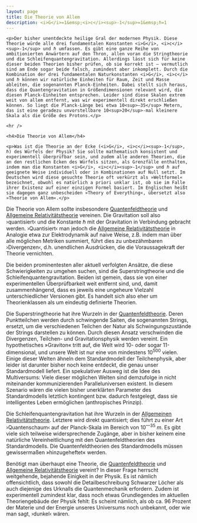 ```yaml
---
layout: page
title: Die Theorie von Allem
description: <i>G</i>=1&emsp;<i>c</i><sup>-1</sup>=1&emsp;ℏ=1
---
```


<section>

	<p>Der bisher unentdeckte heilige Gral der modernen Physik. Diese Theorie würde alle drei fundamentalen Konstanten <i>G</i>, <i>c</i><sup>-1</sup> und ℏ umfassen. Es gibt eine ganze Reihe von ambitionierten Anwärtern auf den Thron, allen voran die Stringtheorie und die Schleifenquantengravitation. Allerdings lässt sich für keine dieser beiden Theorien bisher prüfen, ob sie korrekt ist – vermutlich sind am Ende sogar beide falsch, zumindest aber inkomplett. Durch die Kombination der drei fundamentalen Naturkonstanten <i>G</i>, <i>c</i> und ℏ können wir natürliche Einheiten für Raum, Zeit und Masse ableiten, die sogenannten Planck-Einheiten. Dabei stellt sich heraus, dass die Quantengravitation in Größendimensionen relevant wird, die diesen Planck-Einheiten entsprechen. Leider sind diese Skalen extrem weit von allem entfernt, was wir experimentell direkt erschließen können. So liegt die Planck-Länge bei etwa 10<sup>–35</sup> Metern, das ist eine geradezu unvorstellbare 10<sup>20</sup>-mal kleinere Skala als die Größe des Protons.</p>

	<hr />

	<h4>Die Theorie von Allem</h4>

	<p>Was ist die Theorie an der Ecke (<i>G</i>, <i>c</i><sup>-1</sup>, ℏ) des Würfels der Physik? Sie sollte mathematisch konsistent und experimentell überprüfbar sein, und zudem alle anderen Theorien, die an den restlichen Ecken des Würfels sitzen, als Grenzfälle enthalten, indem man die Konstanten <i>G</i>, <i>c</i><sup>-1</sup> und ℏ auf geeignete Weise individuell oder in Kombinationen auf Null setzt. Im Deutschen wird diese gesuchte Theorie oft verkürzt als »Weltformel« bezeichnet, obwohl es natürlich a priori unklar ist, ob sie im Falle ihrer Existenz auf einer einzigen Formel basiert. Im Englischen heißt sie dagegen ganz unbescheiden »Theory of Everything«, übersetzt also »Theorie von Allem«.</p>
	
<p>Die Theorie von Allem sollte insbesondere <a href="{{ "/t5-quantenfeldtheorie.html" | relative_url }}">Quantenfeldtheorie</a> und <a href="{{ "/t3-allgemeine-relativitaetstheorie.html" | relative_url }}">Allgemeine Relativitätstheorie</a> vereinen. Die Gravitation soll also ›quantisiert‹ und die Konstante ℏ mit der Gravitation in Verbindung gebracht werden. ›Quantisiert‹ man jedoch die <a href="{{ "/t3-allgemeine-relativitaetstheorie.html" | relative_url }}">Allgemeine Relativitätstheorie</a> in Analogie etwa zur Elektrodynamik auf naive Weise, z.B. indem man über alle möglichen Metriken summiert, führt dies zu unbezähmbaren ›Divergenzen‹, d.h. unendlichen Ausdrücken, die die Voraussagekraft der Theorie vernichten.</p>

<p>Die beiden prominentesten aller aktuell verfolgten Ansätze, die diese Schwierigkeiten zu umgehen suchen, sind die Superstringtheorie und die Schleifenquantengravitation. Beiden ist gemein, dass sie von einer experimentellen Überprüfbarkeit weit entfernt sind, und, damit zusammenhängend, dass es jeweils eine ungeheure Vielzahl unterschiedlicher Versionen gibt. Es handelt sich also eher um Theorienklassen als um eindeutig definierte Theorien.</p>

<p>Die Superstringtheorie hat ihre Wurzeln in der <a href="{{ "/t5-quantenfeldtheorie.html" | relative_url }}">Quantenfeldtheorie</a>. Deren Punktteilchen werden durch schwingende Saiten, die sogenannten Strings, ersetzt, um die verschiedenen Teilchen der Natur als Schwingungszustände der Strings darstellen zu können. Durch diesen Ansatz verschwinden die Divergenzen, Teilchen- und Gravitationsphysik werden vereint. Ein hypothetisches »Graviton« tritt auf, die Welt wird 10- oder sogar 11-dimensional, und unsere Welt ist nur eine von mindestens 10<sup>500</sup> vielen. Einige dieser Welten ähneln dem Standardmodell der Teilchenphysik, aber leider ist darunter bisher noch keine entdeckt, die genau unser Standardmodell liefert. Ein spekulativer Ausweg ist die Idee des Multiversums: Viele dieser möglichen Welten sind demzufolge in nicht miteinander kommunizierenden Paralleluniversen existent. In diesem Szenario wären die vielen bisher unerklärten Parameter des Standardmodells letztlich kontingent bzw. dadurch festgelegt, dass sie intelligentes Leben ermöglichen (anthropisches Prinzip).</p>

<p>Die Schleifenquantengravitation hat ihre Wurzeln in der <a href="{{ "/t3-allgemeine-relativitaetstheorie.html" | relative_url }}">Allgemeinen Relativitätstheorie</a>. Letztere wird direkt quantisiert; dies führt zu einer Art ›Quantenschaum‹ auf der Planck-Skala  im Bereich von 10<sup>—35</sup> <i>m</i>. Es gibt viele sich teilweise widersprechende Zugänge, aber in bisher keinem eine natürliche Vereinheitlichung mit den Quantenfeldtheorien des Standardmodells. Die Quantenfeldtheorien des Standardmodells müssen gewissermaßen »hinzugeheftet« werden.</p>

<p>Benötigt man überhaupt eine Theorie, die <a href="{{ "/t5-quantenfeldtheorie.html" | relative_url }}">Quantenfeldtheorie</a> und <a href="{{ "/t3-allgemeine-relativitaetstheorie.html" | relative_url }}">Allgemeine Relativitätstheorie</a> vereint? In dieser Frage herrscht weitgehende, bejahende Einigkeit in der Physik. Es ist nämlich offensichtlich, dass sowohl die Detailbeschreibung Schwarzer Löcher als auch diejenige des Urknalls die Quantenmechanik erfordern. Zudem ist experimentell zumindest klar, dass noch etwas Grundlegendes im aktuellen Theoriengebäude der Physik fehlt: Es scheint nämlich, als ob ca. 96 Prozent der Materie und der Energie unseres Universums noch unbekannt, oder wie man sagt, ›dunkel‹ wären.</p>

</section>
